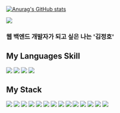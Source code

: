 [![Anurag's GitHub stats](https://github-readme-stats.vercel.app/api?username=jeangho293)](https://github.com/anuraghazra/github-readme-stats)

<img src="https://img.shields.io/badge/jeangho293@gmail.com-EA4335?style=flat-square&logo=gmail&logoColor=white"/> 

### 웹 백엔드 개발자가 되고 싶은 나는 '김정호'



## My Languages Skill


<img src="https://img.shields.io/badge/javascript-F7DF1E?style=flat-square&logo=javascript&logoColor=black"/> <img src="https://img.shields.io/badge/typescript-3178C6?style=flat-square&logo=typescript&logoColor=white"/>  <img src="https://img.shields.io/badge/Python-3776AB?style=flat-square&logo=python&logoColor=white"/> <img src="https://img.shields.io/badge/C-A8B9CC?style=flat-square&logo=c&logoColor=white"/>

## My Stack


<img src="https://img.shields.io/badge/Node.js-339933?style=flat-square&logo=node.js&logoColor=white"/> <img src="https://img.shields.io/badge/mongodb-47A248?style=flat-square&logo=mongodb&logoColor=white"/> <img src="https://img.shields.io/badge/mysql-4479A1?style=flat-square&logo=mysql&logoColor=white"/> <img src="https://img.shields.io/badge/html5-E34F26?style=flat-square&logo=html5&logoColor=white"/> <img src="https://img.shields.io/badge/css3-1572B6?style=flat-square&logo=css3&logoColor=white"/> <img src="https://img.shields.io/badge/typescript-3178C6?style=flat-square&logo=typescript&logoColor=white"/> <img src="https://img.shields.io/badge/express-000000?style=flat-square&logo=express&logoColor=white"/> <img src="https://img.shields.io/badge/sequelize-52B0E7?style=flat-square&logo=express&logoColor=white"/> <img src="https://img.shields.io/badge/nginx-009639?style=flat-square&logo=nginx&logoColor=white"/> <img src="https://img.shields.io/badge/redis-DC382D?style=flat-square&logo=nginx&logoColor=white"/> <img src="https://img.shields.io/badge/Amazon_AWS-232F3E?style=flat-square&logo=Amazon_AWS&logoColor=white"/> <img src="https://img.shields.io/badge/jest-C21325?style=flat-square&logo=jest&logoColor=white"/> <img src="https://img.shields.io/badge/Amazon_AWS-232F3E?style=flat-square&logo=Amazon_AWS&logoColor=white"/> <img src="https://img.shields.io/badge/jenkins-D24939?style=flat-square&logo=jenkins&logoColor=white"/> 




